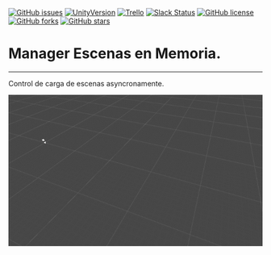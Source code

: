 [![GitHub issues](https://img.shields.io/github/issues/MoonAntonio/scne-memory.svg)](https://github.com/MoonAntonio/scne-memory/issues)
[![UnityVersion](https://img.shields.io/badge/Unity-5.6.1p4-red.svg)](https://unity3d.com/es)
[![Trello](https://img.shields.io/badge/Trello-OFF-red.svg)](https://github.com/MoonAntonio/scne-memory)
[![Slack Status](https://moonantonio.herokuapp.com/badge.svg)](https://moonantonio.herokuapp.com/)
[![GitHub license](https://img.shields.io/badge/license-MIT-blue.svg)](https://raw.githubusercontent.com/MoonAntonio/scne-memory/master/LICENSE)
[![GitHub forks](https://img.shields.io/github/forks/badges/shields.svg?style=social&label=Fork)](https://github.com/MoonAntonio/scne-memory)
[![GitHub stars](https://img.shields.io/github/stars/badges/shields.svg?style=social&label=Star)](https://github.com/MoonAntonio/scne-memory)

# Manager Escenas en Memoria.
---
Control de carga de escenas asyncronamente.

<p align="center"><img src="https://github.com/MoonAntonio/scne-memory/blob/master/res/preview.gif?raw=true"></p>
